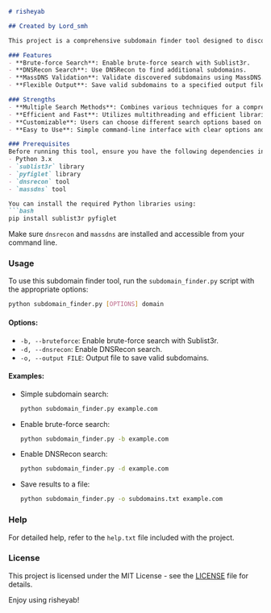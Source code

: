 ```markdown
# risheyab

## Created by Lord_smh

This project is a comprehensive subdomain finder tool designed to discover subdomains of a given domain using multiple methods. The tool leverages several powerful libraries and techniques to ensure a thorough search and validation of subdomains.

### Features
- **Brute-force Search**: Enable brute-force search with Sublist3r.
- **DNSRecon Search**: Use DNSRecon to find additional subdomains.
- **MassDNS Validation**: Validate discovered subdomains using MassDNS.
- **Flexible Output**: Save valid subdomains to a specified output file or print them directly to the console.

### Strengths
- **Multiple Search Methods**: Combines various techniques for a comprehensive search.
- **Efficient and Fast**: Utilizes multithreading and efficient libraries to ensure quick results.
- **Customizable**: Users can choose different search options based on their needs.
- **Easy to Use**: Simple command-line interface with clear options and help documentation.

### Prerequisites
Before running this tool, ensure you have the following dependencies installed:
- Python 3.x
- `sublist3r` library
- `pyfiglet` library
- `dnsrecon` tool
- `massdns` tool

You can install the required Python libraries using:
```bash
pip install sublist3r pyfiglet
```
Make sure `dnsrecon` and `massdns` are installed and accessible from your command line.

### Usage
To use this subdomain finder tool, run the `subdomain_finder.py` script with the appropriate options:

```bash
python subdomain_finder.py [OPTIONS] domain
```

#### Options:
- `-b, --bruteforce`: Enable brute-force search with Sublist3r.
- `-d, --dnsrecon`: Enable DNSRecon search.
- `-o, --output FILE`: Output file to save valid subdomains.

#### Examples:
- Simple subdomain search:
  ```bash
  python subdomain_finder.py example.com
  ```

- Enable brute-force search:
  ```bash
  python subdomain_finder.py -b example.com
  ```

- Enable DNSRecon search:
  ```bash
  python subdomain_finder.py -d example.com
  ```

- Save results to a file:
  ```bash
  python subdomain_finder.py -o subdomains.txt example.com
  ```

### Help
For detailed help, refer to the `help.txt` file included with the project.

### License
This project is licensed under the MIT License - see the [LICENSE](LICENSE) file for details.

Enjoy using risheyab!

